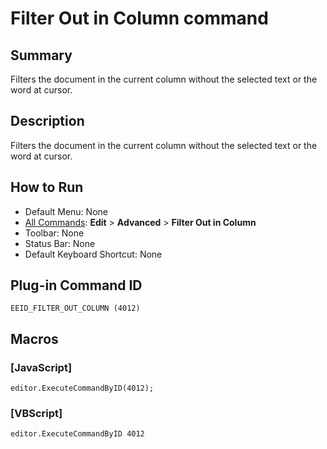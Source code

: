 # Filter Out in Column command

## Summary

Filters the document in the current column without the selected text or the word at cursor.

## Description

Filters the document in the current column without the selected text or the word at cursor.

## How to Run

- Default Menu: None
- [All Commands](../tools/all_commands): **Edit** \> **Advanced**
\> **Filter Out in Column**
- Toolbar: None
- Status Bar: None
- Default Keyboard Shortcut: None

## Plug-in Command ID

```
EEID_FILTER_OUT_COLUMN (4012)```

## Macros

### \[JavaScript\]

```
editor.ExecuteCommandByID(4012);
```

### \[VBScript\]

```
editor.ExecuteCommandByID 4012
```

